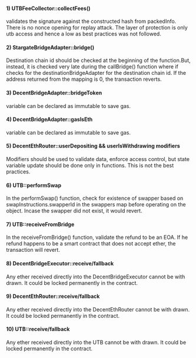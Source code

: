 #### 1) UTBFeeCollector::collectFees() 
validates the signature against the constructed hash from packedInfo. There is no nonce opening for replay attack. The layer of protection is only utb access and hence a low as best practices was not followed.


#### 2) StargateBridgeAdapter::bridge()
Destination chain id should be checked at the beginning of the function.But, instead, it is checked very late during the callBridge() function where if checks for the destinationBridgeAdapter for the destination chain id. If the address returned from the mapping is 0, the transaction reverts.

#### 3) DecentBridgeAdapter::bridgeToken 
variable can be declared as immutable to save gas.
#### 4) DecentBridgeAdapter::gasIsEth  
variable can be declared as immutable to save gas.

#### 5) DecentEthRouter::userDepositing && userIsWithdrawing modifiers
Modifiers should be used to validate data, enforce access control, but state variable update should be done only in functions. This is not the best practices.

#### 6) UTB::performSwap
In the performSwap() function, check for existence of swapper based on swapInstructions.swapperId in the swappers map before operating on the object.
Incase the swapper did not exist, it would revert.

#### 7) UTB::receiveFromBridge
In the receiveFromBridge() function, validate the refund to be an EOA. If he refund happens to be a smart contract that does not accept ether, the transaction will revert. 

#### 8) DecentBridgeExecutor::receive/fallback
Any ether received directly into the DecentBridgeExecutor cannot be with drawn.
It could be locked permanently in the contract.

#### 9) DecentEthRouter::receive/fallback
Any ether received directly into the DecentEthRouter cannot be with drawn.
It could be locked permanently in the contract.

#### 10) UTB::receive/fallback
Any ether received directly into the UTB cannot be with drawn.
It could be locked permanently in the contract.